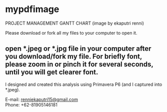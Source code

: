 # mypdfimage
PROJECT MANAGEMENT GANTT CHART (image by ekaputri renni)



Please download or fork all my files to your computer to open it.</br>
## open *.jpeg or *.jpg file in your computer after you download/fork my file. For briefly font, please zoom in or pinch it for several seconds, until you will get clearer font.
I designed and created this analysis using Primavera P6 (and I captured into *.jpeg).


E-mail: renniekaputri15@gmail.com </br>
Phone: +62-81905146181
